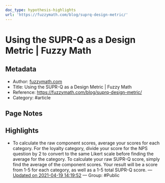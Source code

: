 ```yaml
---
doc_type: hypothesis-highlights
url: 'https://fuzzymath.com/blog/suprq-design-metric/'
---
```


# Using the SUPR-Q as a Design Metric | Fuzzy Math

## Metadata
- Author: [fuzzymath.com]()
- Title: Using the SUPR-Q as a Design Metric | Fuzzy Math
- Reference: https://fuzzymath.com/blog/suprq-design-metric/
- Category: #article

## Page Notes
## Highlights
- To calculate the raw component scores, average your scores for each category. For the loyalty category, divide your score for the NPS question by 2 to convert to the same Likert scale before finding the average for the category. To calculate your raw SUPR-Q score, simply find the average of the component scores. Your result will be a score from 1-5 for each category, as well as a 1-5 total SUPR-Q score. — [Updated on 2021-04-19 14:19:52](https://hyp.is/3om51qDOEeuWW-tZz7N1Eg/fuzzymath.com/blog/suprq-design-metric/) — Group: #Public



